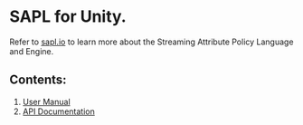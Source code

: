 # SAPL for Unity.
Refer to [sapl.io](https://sapl.io/) to learn more about the Streaming Attribute Policy Language and Engine.
## Contents:
1. [User Manual](articles/intro.md) 
2. [API Documentation](api/index.md) 
